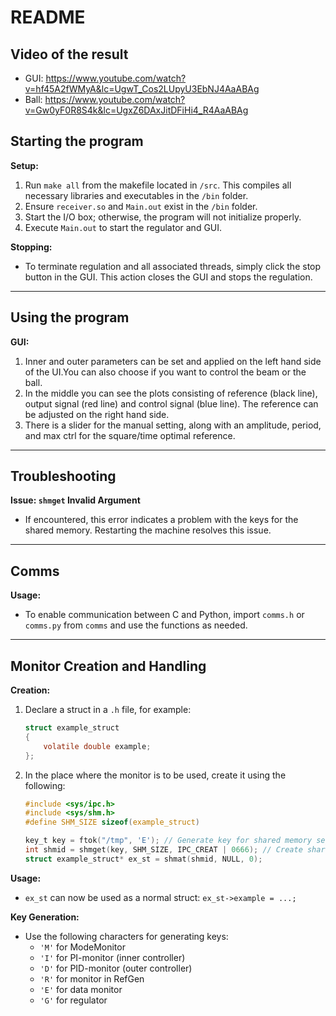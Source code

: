 # README

## Video of the result
- GUI: https://www.youtube.com/watch?v=hf45A2fWMyA&lc=UgwT_Cos2LUpyU3EbNJ4AaABAg
- Ball: https://www.youtube.com/watch?v=Gw0yF0R8S4k&lc=UgxZ6DAxJitDFiHi4_R4AaABAg

## Starting the program

**Setup:**
1. Run `make all` from the makefile located in `/src`. This compiles all necessary libraries and executables in the `/bin` folder.
2. Ensure `receiver.so` and `Main.out` exist in the `/bin` folder.
3. Start the I/O box; otherwise, the program will not initialize properly.
4. Execute `Main.out` to start the regulator and GUI.

**Stopping:**
- To terminate regulation and all associated threads, simply click the stop button in the GUI. This action closes the GUI and stops the regulation.

---

## Using the program

**GUI:**
1. Inner and outer parameters can be set and applied on the left hand side of the UI.You can also choose if you want to control the beam or the ball. 
2. In the middle you can see the plots consisting of reference (black line), output signal (red line) and control signal (blue line). The reference can be adjusted on the right hand side. 
3. There is a slider for the manual setting, along with an amplitude, period, and max ctrl for the square/time optimal reference. 

---

## Troubleshooting

**Issue: `shmget` Invalid Argument**
- If encountered, this error indicates a problem with the keys for the shared memory. Restarting the machine resolves this issue.

---

## Comms

**Usage:**
- To enable communication between C and Python, import `comms.h` or `comms.py` from `comms` and use the functions as needed.

---

## Monitor Creation and Handling

**Creation:**
1. Declare a struct in a `.h` file, for example:

    ```c
    struct example_struct
    {
        volatile double example;
    };
    ```

2. In the place where the monitor is to be used, create it using the following:

    ```c
    #include <sys/ipc.h>
    #include <sys/shm.h>
    #define SHM_SIZE sizeof(example_struct)

    key_t key = ftok("/tmp", 'E'); // Generate key for shared memory segment
    int shmid = shmget(key, SHM_SIZE, IPC_CREAT | 0666); // Create shared memory with appropriate permission
    struct example_struct* ex_st = shmat(shmid, NULL, 0);
    ```

**Usage:**
- `ex_st` can now be used as a normal struct: `ex_st->example = ...;`

**Key Generation:**
- Use the following characters for generating keys:
  - `'M'` for ModeMonitor
  - `'I'` for PI-monitor (inner controller)
  - `'D'` for PID-monitor (outer controller)
  - `'R'` for monitor in RefGen
  - `'E'` for data monitor
  - `'G'` for regulator

